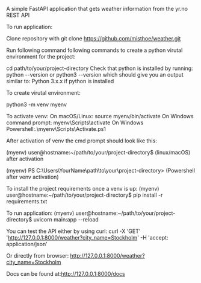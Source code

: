 A simple FastAPI application that gets weather information from the yr.no REST API

To run application:

Clone repository with
git clone https://github.com/misthoe/weather.git

Run following command following commands to create a python virutal environment for the project:

cd path/to/your/project-directory
Check that python is installed by running:
python --version or python3 --version
which should give you an output similar to:
Python 3.x.x if python is installed

To create virutal environment:

python3 -m venv myenv

To activate venv:
On macOS/Linux: source myenv/bin/activate
On Windows command prompt: myenv\Scripts\activate 
On Windows Powershell:.\myenv\Scripts\Activate.ps1

After activation of venv the cmd prompt should look like this:

(myenv) user@hostname:~/path/to/your/project-directory$ (linux/macOS) after activation

(myenv) PS C:\Users\YourName\path\to\your\project-directory> (Powershell after venv activation)

To install the project requirements once a venv is up:
(myenv) user@hostname:~/path/to/your/project-directory$ pip install -r requirements.txt

To run application: 
(myenv) user@hostname:~/path/to/your/project-directory$ uvicorn main:app --reload

You can test the API either by using curl:
curl -X 'GET' 'http://127.0.0.1:8000/weather?city_name=Stockholm'  -H 'accept: application/json'

Or directly from browser:
http://127.0.0.1:8000/weather?city_name=Stockholm

Docs can be found at:http://127.0.0.1:8000/docs

